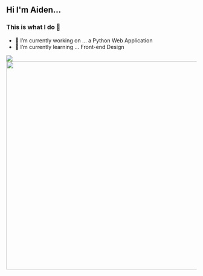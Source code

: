 ## Hi I'm Aiden...
### This is what I do 👋

- 🔭 I’m currently working on ... a Python Web Application 
- 🌱 I’m currently learning ... Front-end Design

<a href="https://github.com/AidenGittins/AidenGittins">
  <img align="center" src="https://github-readme-stats.vercel.app/api/top-langs/?username=AidenGittins&hide=java,html&title_color=ffffff&text_color=c9cacc&icon_color=2bbc8a&bg_color=1d1f21" />
</a>

<a href="https://github.com/AidenGittins/AidenGittins">
  <img align="center" src="https://spotify-readme-cyan.vercel.app/api/spotify-playing" width="550" />
</a>

<!-- ## Spotify Playing -->
<!-- <a> -->
<!-- <img align="center" src="https://spotify-readme-cyan.vercel.app/api/spotify-playing" alt="Spotify Playing" width="450" />
<!-- </a> -->
